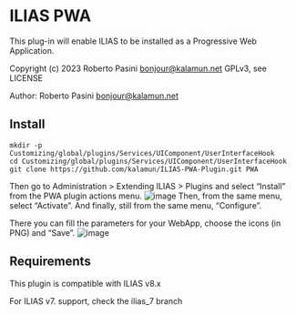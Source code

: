 # ILIAS PWA
This plug-in will enable ILIAS to be installed as a Progressive Web Application.

Copyright (c) 2023 Roberto Pasini <bonjour@kalamun.net>
GPLv3, see LICENSE

Author: Roberto Pasini <bonjour@kalamun.net>

## Install

```
mkdir -p Customizing/global/plugins/Services/UIComponent/UserInterfaceHook
cd Customizing/global/plugins/Services/UIComponent/UserInterfaceHook
git clone https://github.com/kalamun/ILIAS-PWA-Plugin.git PWA
```

Then go to Administration > Extending ILIAS > Plugins and select “Install” from the PWA plugin actions menu.
![image](https://github.com/kalamun/ILIAS-PWA-Plugin/assets/385026/1cf1da22-e894-4ed0-bd22-faf9868f3909)
Then, from the same menu, select “Activate”.
And finally, still from the same menu, “Configure”.

There you can fill the parameters for your WebApp, choose the icons (in PNG) and “Save”.
![image](https://github.com/kalamun/ILIAS-PWA-Plugin/assets/385026/58243fe5-c03c-4423-a98f-0d3f5b7ff605)




## Requirements
This plugin is compatible with ILIAS v8.x

For ILIAS v7. support, check the ilias_7 branch
